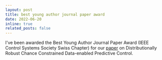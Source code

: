 ```yaml
---
layout: post
title: best young author journal paper award
date: 2022-06-20
inline: true
related_posts: false
---
```


I've been awarded the Best Young Author Journal Paper Award (IEEE Control Systems Society Swiss Chapter) for our [paper](https://ieeexplore.ieee.org/document/9488221) on Distributionally Robust Chance Constrained Data-enabled Predictive Control.